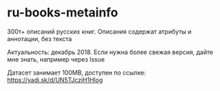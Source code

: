 # ru-books-metainfo
300т+ описаний русских книг. Описания содержат атрибуты и аннотации, без текста

Актуальность: декабрь 2018. Если нужна более свежая версия, дайте мне знать, например через Issue

Датасет занимает 100MB, доступен по ссылке:
https://yadi.sk/d/UN5TJczjH1Hlog
